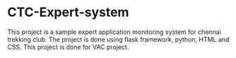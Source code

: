 # CTC-Expert-system
This project is a sample expert application monitoring system for chennai trekking club. 
The project is done using flask framework, python, HTML and CSS. This project is done for VAC project. 

